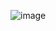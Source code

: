 ![image](https://img.shields.io/badge/WakaTime-000000?style=for-the-badge&logo=WakaTime&logoColor=white)

<!--START_SECTION:waka-->
<!--END_SECTION:waka-->